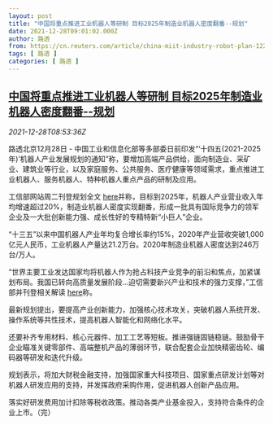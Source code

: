 ```yaml
---
layout: post
title: "中国将重点推进工业机器人等研制 目标2025年制造业机器人密度翻番--规划"
date: 2021-12-28T09:01:02.000Z
author: 路透
from: https://cn.reuters.com/article/china-miit-industry-robot-plan-1228-idCNKBS2J70HM
tags: [ 路透 ]
categories: [ 路透 ]
---
```

<!--1640682062000-->
[中国将重点推进工业机器人等研制 目标2025年制造业机器人密度翻番--规划](https://cn.reuters.com/article/china-miit-industry-robot-plan-1228-idCNKBS2J70HM)
------

<div>
<div><i>2021-12-28T08:53:36Z</i></div><p>路透北京12月28日 - 中国工业和信息化部等多部委日前印发“‘十四五(2021-2025年)’机器人产业发展规划的通知”称，要增加高端产品供给，面向制造业、采矿业、建筑业等行业，以及家庭服务、公共服务、医疗健康等领域需求，重点推进工业机器人、服务机器人、特种机器人重点产品的研制及应用。</p><p>工信部网站周二刊登规划全文 <a href="https://www.miit.gov.cn/zwgk/zcwj/wjfb/tz/art/2021/art_14c785d5a1124f75900363a0f45d9bbe.html">here</a>并称，目标到2025年，机器人产业营业收入年均增速超过20%，制造业机器人密度实现翻番，形成一批具有国际竞争力的领军企业及一大批创新能力强、成长性好的专精特新“小巨人”企业。</p><p>“十三五”以来中国机器人产业年均复合增长率约15%，2020年产业营收突破1,000亿元人民币，工业机器人产量达21.2万台。2020年制造业机器人密度达到246万台/万人。</p><p>“世界主要工业发达国家均将机器人作为抢占科技产业竞争的前沿和焦点，加紧谋划布局。我国已转向高质量发展阶段...迫切需要新兴产业和技术的强力支撑，”工信部并刊登相关解读 <a href="https://www.miit.gov.cn/zwgk/zcjd/art/2021/art_6f24f676f3a14720afe05c93109b22a7.html">here</a>称。</p><p>最新规划提出，要提高产业创新能力，加强核心技术攻关，突破机器人系统开发、操作系统等共性技术，提高机器人智能化和网络化水平。</p><p>还要补齐专用材料、核心元器件、加工工艺等短板。推进强链固链稳链。鼓励骨干企业瞄准关键零部件、高端整机产品的薄弱环节，联合配套企业加快精密齿轮、编码器等研发和迭代升级。</p><p>规划表示，将加大财税金融支持，加强国家重大科技项目、国家重点研发计划等对机器人研发应用的支持，并发挥政府采购作用，促进机器人创新产品应用。</p><p>落实好研发费用加计扣除等税收政策。推动各类产业基金投入，支持符合条件的企业上市。（完）</p>
</div>

